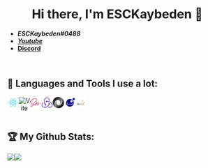 <div align="center">
  <h1>Hi there, I'm ESCKaybeden 👋</h1>
</div>
  
- **_ESCKaybeden#0488_**
- [**_Youtube_**](https://www.youtube.com/channel/UCwmyBjDNow69-4A2jCRe4Sg)
- [**Discord**](https://discord.gg/2drcthqyAF)


<br/>

## 🤔 Languages and Tools I use a lot:
<p align="center">
  <img align="left" alt="React" width="26px" src="https://raw.githubusercontent.com/github/explore/80688e429a7d4ef2fca1e82350fe8e3517d3494d/topics/react/react.png"/>
  <img align="left" alt="Vite" width="26px" src="https://vitejs.dev/logo.svg" />
  <img align="left" alt="Sass" width="26px" src="https://raw.githubusercontent.com/github/explore/80688e429a7d4ef2fca1e82350fe8e3517d3494d/topics/sass/sass.png" />
  <img align="left" alt="Redux" width="26px" src="https://raw.githubusercontent.com/github/explore/80688e429a7d4ef2fca1e82350fe8e3517d3494d/topics/redux/redux.png" />
  <img align="left" alt="Json" width="26px" src="https://raw.githubusercontent.com/github/explore/80688e429a7d4ef2fca1e82350fe8e3517d3494d/topics/json/json.png" />
  <img align="left" alt="Lua" width="26px" src="https://raw.githubusercontent.com/github/explore/80688e429a7d4ef2fca1e82350fe8e3517d3494d/topics/lua/lua.png" />
  <img align="left" alt="MySQL" width="26px" src="https://raw.githubusercontent.com/github/explore/80688e429a7d4ef2fca1e82350fe8e3517d3494d/topics/mysql/mysql.png" />
  <br/>
</p>

<br/>

  ## :trophy: My Github Stats:
<div>
  <a href="https://github-readme-stats.vercel.app/api?username=ESCKaybeden&theme=material-palenight">
    <img  align="left" src="https://github-readme-stats.vercel.app/api?username=ESCKaybeden&count_private=true&show_icons=true&theme=material-palenight" />
  </a>
  <a href="https://github-readme-stats.vercel.app/api/top-langs/?username=ESCKaybeden&hide=php&theme=material-palenight">
    <img align="left" src="https://github-readme-stats.vercel.app/api/top-langs/?username=ESCKaybeden&hide=php&theme=material-palenight" />
  </a>
</div>

